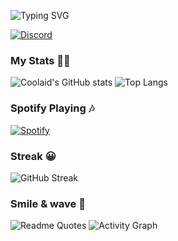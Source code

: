 ![Typing SVG](https://readme-typing-svg.demolab.com?font=Shantell+Sans&size=50&pause=50&color=D83A7C&center=true&vCenter=true&width=1000&height=125&lines=Hi+There!%F0%9F%91%8B;This+is+Coolaid+%F0%9F%99%82)

[![Discord](https://img.shields.io/badge/Discord-%235865F2.svg?style=for-the-badge&logo=discord&logoColor=white)](https://discord.gg/thestarship)

### My Stats 👨‍💻
![Coolaid's GitHub stats](https://github-readme-stats-cool-aid-man.vercel.app/api?username=cool-aid-man&count_private=true&show_icons=true&theme=radical)
![Top Langs](https://github-readme-stats-cool-aid-man.vercel.app/api/top-langs/?username=cool-aid-man&theme=radical&layout=donut)

### Spotify Playing 🎶
[![Spotify](https://novatorem-cool-aid-man.vercel.app/api/spotify)](https://open.spotify.com/user/rovyiq02bcx7aamrconoysudp)

### Streak 😀
![GitHub Streak](https://readme-streak-stats-cool-aid-man.vercel.app?user=cool-aid-man&theme=radical)

### Smile & wave 🙌
![Readme Quotes](https://quotes-github-readme.vercel.app/api?type=horizontal&theme=radical)
![Activity Graph](https://activity-graph-cool-aid-man.vercel.app/graph?username=cool-aid-man&custom_title=Cool%20aid's%20Contribution%20Graph%20✌️&title_color=d83a7c&theme=react-dark&radius=10&height=400)
